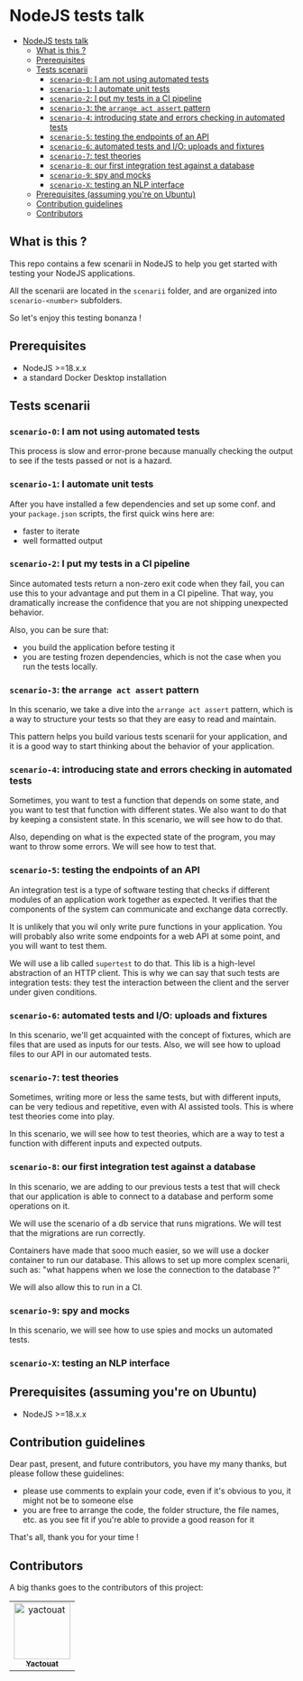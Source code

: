 # NodeJS tests talk

- [NodeJS tests talk](#nodejs-tests-talk)
  - [What is this ?](#what-is-this-)
  - [Prerequisites](#prerequisites)
  - [Tests scenarii](#tests-scenarii)
    - [`scenario-0`: I am not using automated tests](#scenario-0-i-am-not-using-automated-tests)
    - [`scenario-1`: I automate unit tests](#scenario-1-i-automate-unit-tests)
    - [`scenario-2`: I put my tests in a CI pipeline](#scenario-2-i-put-my-tests-in-a-ci-pipeline)
    - [`scenario-3`: the `arrange act assert` pattern](#scenario-3-the-arrange-act-assert-pattern)
    - [`scenario-4`: introducing state and errors checking in automated tests](#scenario-4-introducing-state-and-errors-checking-in-automated-tests)
    - [`scenario-5`: testing the endpoints of an API](#scenario-5-testing-the-endpoints-of-an-api)
    - [`scenario-6`: automated tests and I/O: uploads and fixtures](#scenario-6-automated-tests-and-io-uploads-and-fixtures)
    - [`scenario-7`: test theories](#scenario-7-test-theories)
    - [`scenario-8`: our first integration test against a database](#scenario-8-our-first-integration-test-against-a-database)
    - [`scenario-9`: spy and mocks](#scenario-9-spy-and-mocks)
    - [`scenario-X`: testing an NLP interface](#scenario-x-testing-an-nlp-interface)
  - [Prerequisites (assuming you're on Ubuntu)](#prerequisites-assuming-youre-on-ubuntu)
  - [Contribution guidelines](#contribution-guidelines)
  - [Contributors](#contributors)


## What is this ?

This repo contains a few scenarii in NodeJS to help you get started with testing your NodeJS applications.

All the scenarii are located in the `scenarii` folder, and are organized into `scenario-<number>` subfolders.

So let's enjoy this testing bonanza !

<!-- ! even the most elaborate test is just a demo, don't push the code as is in production -->

## Prerequisites

- NodeJS >=18.x.x
- a standard Docker Desktop installation

## Tests scenarii

### `scenario-0`: I am not using automated tests

This process is slow and error-prone because manually checking the output to see if the tests passed or not is a hazard.

### `scenario-1`: I automate unit tests

After you have installed a few dependencies and set up some conf. and your `package.json` scripts, the first quick wins here are:

- faster to iterate
- well formatted output

### `scenario-2`: I put my tests in a CI pipeline

Since automated tests return a non-zero exit code when they fail, you can use this to your advantage and put them in a CI pipeline. That way, you dramatically increase the confidence that you are not shipping unexpected behavior.

Also, you can be sure that:

- you build the application before testing it
- you are testing frozen dependencies, which is not the case when you run the tests locally.

### `scenario-3`: the `arrange act assert` pattern

In this scenario, we take a dive into the `arrange act assert` pattern, which is a way to structure your tests so that they are easy to read and maintain.

This pattern helps you build various tests scenarii for your application, and it is a good way to start thinking about the behavior of your application.

### `scenario-4`: introducing state and errors checking in automated tests

Sometimes, you want to test a function that depends on some state, and you want to test that function with different states. We also want to do that by keeping a consistent state. In this scenario, we will see how to do that.

Also, depending on what is the expected state of the program, you may want to throw some errors. We will see how to test that.

### `scenario-5`: testing the endpoints of an API

An integration test is a type of software testing that checks if different modules of an application work together as expected. It verifies that the components of the system can communicate and exchange data correctly.

It is unlikely that you wil only write pure functions in your application. You will probably also write some endpoints for a web API at some point, and you will want to test them.

We will use a lib called `supertest` to do that. This lib is a high-level abstraction of an HTTP client. This is why we can say that such tests are integration tests: they test the interaction between the client and the server under given conditions.

### `scenario-6`: automated tests and I/O: uploads and fixtures

In this scenario, we'll get acquainted with the concept of fixtures, which are files that are used as inputs for our tests. Also, we will see how to upload files to our API in our automated tests.

### `scenario-7`: test theories

Sometimes, writing more or less the same tests, but with different inputs, can be very tedious and repetitive, even with AI assisted tools. This is where test theories come into play.

In this scenario, we will see how to test theories, which are a way to test a function with different inputs and expected outputs.

### `scenario-8`: our first integration test against a database

In this scenario, we are adding to our previous tests a test that will check that our application is able to connect to a database and perform some operations on it.

We will use the scenario of a db service that runs migrations. We will test that the migrations are run correctly.

Containers have made that sooo much easier, so we will use a docker container to run our database. This allows to set up more complex scenarii, such as: "what happens when we lose the connection to the database ?"

We will also allow this to run in a CI.

<!-- TODO -->
### `scenario-9`: spy and mocks

In this scenario, we will see how to use spies and mocks un automated tests.

<!-- TODO -->
### `scenario-X`: testing an NLP interface

## Prerequisites (assuming you're on Ubuntu)

- NodeJS >=18.x.x 

## Contribution guidelines

Dear past, present, and future contributors, you have my many thanks, but please follow these guidelines:

- please use comments to explain your code, even if it's obvious to you, it might not be to someone else
- you are free to arrange the code, the folder structure, the file names, etc. as you see fit if you're able to provide a good reason for it

That's all, thank you for your time !

## Contributors

A big thanks goes to the contributors of this project:

<table>
<tbody>
    <tr>
        <td align="center"><a href="https://github.com/yactouat"><img src="https://avatars.githubusercontent.com/u/37403808?v=4" width="100px;" alt="yactouat"/><br /><sub><b>Yactouat</b></sub></a><br /><a href="https://github.com/yactouat"></td>
    </tr>
</tbody>
</table>
